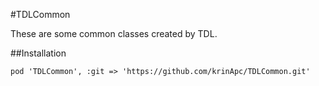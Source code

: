 #TDLCommon

These are some common classes created by TDL.

##Installation

```
pod 'TDLCommon', :git => 'https://github.com/krinApc/TDLCommon.git'
```
